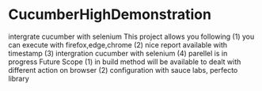 # CucumberHighDemonstration
intergrate cucumber with selenium
This project allows you following
(1) you can execute with firefox,edge,chrome
(2) nice report available with timestamp
(3) intergration cucumber with selenium
(4) parellel is in progress
Future Scope
(1) in build method will be available to dealt with different action on browser
(2) configuration with sauce labs, perfecto library

